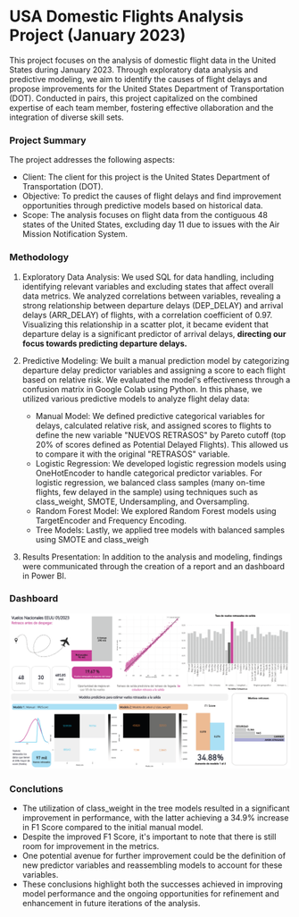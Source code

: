 # USA Domestic Flights Analysis Project (January 2023)
This project focuses on the analysis of domestic flight data in the United States during January 2023. Through exploratory data analysis and predictive modeling, we aim to identify the causes of flight delays and propose improvements for the United States Department of Transportation (DOT).
Conducted in pairs, this project capitalized on the combined expertise of each team member, fostering effective ollaboration and the integration of diverse skill sets.

### Project Summary
The project addresses the following aspects:

- Client: The client for this project is the United States Department of Transportation (DOT).
- Objective: To predict the causes of flight delays and find improvement opportunities through predictive models based on historical data.
- Scope: The analysis focuses on flight data from the contiguous 48 states of the United States, excluding day 11 due to issues with the Air Mission Notification System.

### Methodology
1. Exploratory Data Analysis: 
We used SQL for data handling, including identifying relevant variables and excluding states that affect overall data metrics.
We analyzed correlations between variables, revealing a strong relationship between departure delays (DEP_DELAY) and arrival delays (ARR_DELAY) of flights, with a correlation coefficient of 0.97. Visualizing this relationship in a scatter plot, it became evident that departure delay is a significant predictor of arrival delays, **directing our focus towards predicting departure delays.**

2. Predictive Modeling:
We built a manual prediction model by categorizing departure delay predictor variables and assigning a score to each flight based on relative risk.
We evaluated the model's effectiveness through a confusion matrix in Google Colab using Python.
 In this phase, we utilized various predictive models to analyze flight delay data:
    - Manual Model: We defined predictive categorical variables for delays, calculated relative risk, and assigned scores to flights to define the new variable "NUEVOS RETRASOS" by Pareto cutoff (top 20% of scores defined as Potential Delayed Flights). This allowed us to compare it with the original "RETRASOS" variable.
    - Logistic Regression: We developed logistic regression models using OneHotEncoder to handle categorical predictor variables. For logistic regression, we balanced class samples (many on-time flights, few delayed in the sample) using techniques such as class_weight, SMOTE, Undersampling, and Oversampling.
    - Random Forest Model: We explored Random Forest models using TargetEncoder and Frequency Encoding.
    - Tree Models: Lastly, we applied tree models with balanced samples using SMOTE and class_weigh

3. Results Presentation: In addition to the analysis and modeling, findings were communicated through the creation of a  report and an dashboard in Power BI.

### Dashboard
![](https://raw.githubusercontent.com/mjgalaz/Delayed-flights-RelativeRisk-PredictiveModels/main/dashboard_models.png)

### Conclutions

- The utilization of class_weight in the tree models resulted in a significant improvement in performance, with the latter achieving a 34.9% increase in F1 Score compared to the initial manual model.
- Despite the improved F1 Score, it's important to note that there is still room for improvement in the metrics.
- One potential avenue for further improvement could be the definition of new predictor variables and reassembling models to account for these variables.
- These conclusions highlight both the successes achieved in improving model performance and the ongoing opportunities for refinement and enhancement in future iterations of the analysis.
